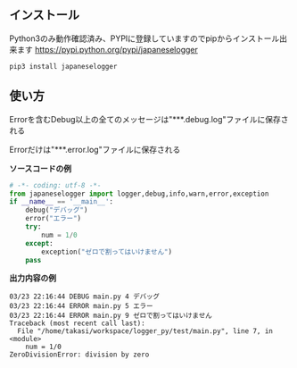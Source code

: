 ## インストール
Python3のみ動作確認済み、PYPIに登録していますのでpipからインストール出来ます https://pypi.python.org/pypi/japaneselogger
```
pip3 install japaneselogger
```
## 使い方
Errorを含むDebug以上の全てのメッセージは"***.debug.log"ファイルに保存される

Errorだけは"***.error.log"ファイルに保存される

**ソースコードの例**
```python
# -*- coding: utf-8 -*-
from japaneselogger import logger,debug,info,warn,error,exception
if __name__ == '__main__':
    debug("デバッグ")
    error("エラー")
    try:
        num = 1/0
    except:
        exception("ゼロで割ってはいけません")
    pass
```

**出力内容の例**
```
03/23 22:16:44 DEBUG main.py 4 デバッグ
03/23 22:16:44 ERROR main.py 5 エラー
03/23 22:16:44 ERROR main.py 9 ゼロで割ってはいけません
Traceback (most recent call last):
  File "/home/takasi/workspace/logger_py/test/main.py", line 7, in <module>
    num = 1/0
ZeroDivisionError: division by zero
```